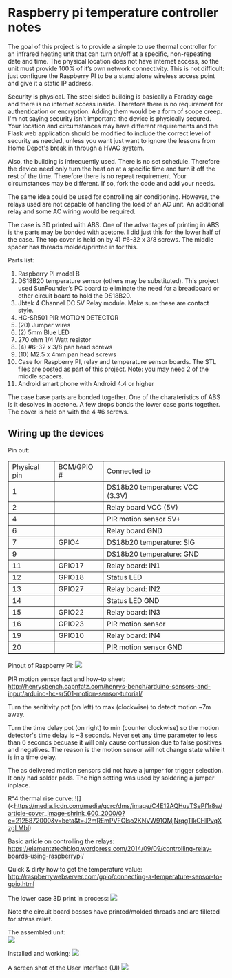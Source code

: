 # Raspberry pi temperature controller notes

The goal of this project is to provide a simple to use thermal controller for an infrared heating unit that can turn on/off at a specific, non-repeating date and time.  The physical location does not have internet access, so the unit must provide 100% of it’s own network connectivity. This is not difficult:  just configure the Raspberry PI to be a stand alone wireless access point and give it a static IP address. 

Security is physical.  The steel sided building is basically a Faraday cage and there is no internet access inside. Therefore there is no requirement for authentication or encryption. Adding them would be a form of scope creep.  I'm not saying security isn't important: the device is physically secured.  Your location and circumstances may have different requirements and the Flask web application should be modified to include the correct level of security as needed, unless you want just want to ignore the lessons from Home Depot's break in through a HVAC system. 

Also, the building is infrequently used.  There is no set schedule.  Therefore the device need only turn the heat on at a specific time and turn it off the rest of the time.  Therefore there is no repeat requirement.  Your circumstances may be different. If so, fork the code and add your needs.

The same idea could be used for controlling air conditioning.  However, the relays used are not capable of handling the load of an AC unit.  An additional relay and some AC wiring would be required.

The case is 3D printed with ABS.  One of the advantages of printing in ABS is the parts may be bonded with acetone.  I did just this for the lower half of the case.  The top cover is held on by 4) #6-32 x 3/8 screws.  The middle spacer has threads molded/printed in for this.

Parts list:
1. Raspberry PI model B
1. DS18B20 temperature sensor (others may be substituted). This project used SunFounder’s PC board to eliminate the need for a breadboard or other circuit board to hold the DS18B20.
1. Jbtek 4 Channel DC 5V Relay module.  Make sure these are contact style.
1. HC-SR501 PIR MOTION DETECTOR
1. (20) Jumper wires 
1. (2) 5mm Blue LED
1. 270 ohm 1/4 Watt resistor
1. (4) #6-32 x 3/8 pan head screws 
1. (10) M2.5 x 4mm pan head screws 
1. Case for Raspberry PI, relay and temperature sensor boards.  The STL files are posted as part of this project.  Note:  you may need 2 of the middle spacers.  
1. Android smart phone with Android 4.4 or higher 

The case base parts are bonded together.  One of the charateristics of ABS is it desolves in acetone.  A few drops bonds the lower case parts together. The cover is held on with the 4 #6 screws.

## Wiring up the devices

Pin out:
<table border=1><tr>
<td>Physical pin</td>
<td>BCM/GPIO #</td>
<td>Connected to</td></tr>
<tr><td>1</td><td></td><td>DS18b20 temperature: VCC (3.3V)</td></tr>
<tr><td>2</td><td></td><td>Relay board VCC (5V)</td></tr>
<tr><td>4</td><td></td><td>PIR motion sensor 5V+</td></tr>
<tr><td>6</td><td></td><td>Relay board GND</td></tr>
<tr><td>7</td><td>GPIO4</td><td>DS18b20 temperature: SIG</td></tr>
<tr><td>9</td><td></td><td>DS18b20 temperature: GND</td></tr>
<tr><td>11</td><td>GPIO17</td><td>Relay board: IN1</td></tr>
<tr><td>12</td><td>GPIO18</td><td>Status LED</td></tr>
<tr><td>13</td><td>GPIO27</td><td>Relay board: IN2</td></tr>
<tr><td>14</td><td></td><td>Status LED GND</td></tr>
<tr><td>15</td><td>GPIO22</td><td>Relay board: IN3</td></tr>
<tr><td>16</td><td>GPIO23</td><td>PIR motion sensor</td></tr>
<tr><td>19</td><td>GPIO10</td><td>Relay board: IN4</td></tr>
<tr><td>20</td><td></td><td>PIR motion sensor GND</td></tr>
</table>

Pinout of Raspberry PI:
![](https://az835927.vo.msecnd.net/sites/iot/Resources/images/PinMappings/RP2_Pinout.png)

PIR motion sensor fact and how-to sheet:
<http://henrysbench.capnfatz.com/henrys-bench/arduino-sensors-and-input/arduino-hc-sr501-motion-sensor-tutorial/>

Turn the senitivity pot (on left) to max (clockwise) to detect motion ~7m away.

Turn the time delay pot (on right) to min (counter clockwise) so the motion detector's time delay is ~3 seconds.  Never set any time parameter to less than 6 seconds becuase it will only cause confussion due to false positives and negatives.  The reason is the motion sensor will not change state while it is in a time delay.

The as delivered motion sensors did not have a jumper for trigger selection.  It only had solder pads.  The high setting was used by soldering a jumper inplace.

R^4 thermal rise curve:  ![](<https://media.licdn.com/media/gcrc/dms/image/C4E12AQHuyTSePf1r8w/article-cover_image-shrink_600_2000/0?e=2125872000&v=beta&t=J2mREmPVFGIso2KNVW91QMjNrqgTlkCHlPvqXzgLMbI)

Basic article on controlling the relays:
<https://elementztechblog.wordpress.com/2014/09/09/controlling-relay-boards-using-raspberrypi/>

Quick & dirty how to get the temperature value:
<http://raspberrywebserver.com/gpio/connecting-a-temperature-sensor-to-gpio.html>

The lower case 3D print in process:
![](http://moosewareinc.com//portfolio/images/3dprinted-parts/RaspberryPiControllerCase.jpeg)

Note the circuit board bosses have printed/molded threads and are filleted for stress relief.

The assembled unit:  
![](http://moosewareinc.com//portfolio/images/3dprinted-parts/TControllerCompleted.jpeg)

Installed and working:
![](http://moosewareinc.com//portfolio/images/3dprinted-parts/smart_thermostat_installed.jpeg)

A screen shot of the User Interface (UI)
![](http://moosewareinc.com//portfolio/images/Screenshot_1491054776.png)

